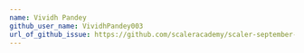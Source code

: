 ```yaml
---
name: Vividh Pandey
github_user_name: VividhPandey003
url_of_github_issue: https://github.com/scaleracademy/scaler-september-open-source-challenge/issues/118
---
```

